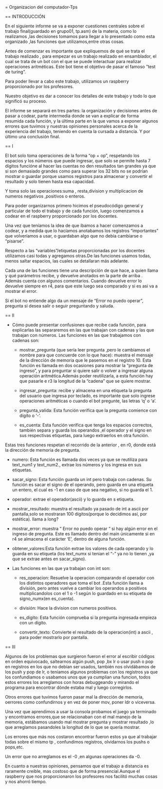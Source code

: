 = Organizacion del computador-Tps

== INTRODUCCIÓN

En el siguiente informe se va a exponer cuestiones centrales sobre el trabajo
final(guardado en grupo01, tp.asm) de la materia, como lo realizamos ,las decisiones
tomamos para llegar a lo presentado como esta organizado ,las funciones que
utilizamos,entre otras cosas.

Antes de comenzar es importante que expliquemos de qué se trata el trabajo realizado ,
para empezar es un trabajo realizado en ensamblador, el cual se trata de un bot con el que
se puede interactuar para realizar operaciones aritméticas. Este bot tiene el objetivo de
pasar el famoso ”test de turing”.

Para poder llevar a cabo este trabajo, utilizamos un raspberry proporcionado por los
profesores.

Nuestro objetivo es dar a conocer los detalles de este trabajo y todo lo que significó su
proceso.

El informe se separará en tres partes: la organización y decisiones antes de pasar a codear,
parte intermedia donde se van a explicar de forma resumida cada función, y la última parte
en la que vamos a exponer algunos errores que tuvimos y nuestras opiniones personales
acerca de la experiencia del trabajo, teniendo en cuenta la cursada a distancia. Y por último
una conclusión final.

== I

El bot solo toma operaciones de la forma “op + op”, respetando los espacios y los números
que puede ingresar, que solo se permite hasta 7 dígitos funcióne al hacer las cuentas no
den resultados tan grandes ya que si son demasiado grandes como para superar los 32 bits
no se podrían mostrar o guardar porque usamos registros para almacenar y convertir el
resultado y solo tienen hasta esa capacidad.

Y toma solo las operaciones:suma , resta,division y multiplicacion de numeros negativos
,positivos o enteros.

Para poder organizarnos primero hicimos el pseudocódigo general y particular de todo el
trabajo y de cada función, luego comenzamos a codear en el raspberry proporcionado por
los docentes.

Una vez que teníamos la idea de que íbamos a hacer comenzamos a codear, y a medida
que lo hacíamos anotabamos los registros “importantes” que volveríamos a usar, o
guardaban algo que no debía cambiarse o “pisarse”.

Respecto a las “variables”/etiquetas proporcionadas por los docentes utilizamos casi todas
y agregamos otras.De las funciones usamos todas, menos saltar espacios, las cuales se
detallaran más adelante.

Cada una de las funciones tiene una descripción de que hace, a quien llama y qué
parámetros recibe, y devuelve anotados en la parte de arriba . Además cuenta con algunos
comentarios. Cuando devuelve error lo devuelve siempre en r4, para que este luego sea
comparado y si es asi va a mostrar el error.

Si el bot no entiende algo da un mensaje de “Error no puedo operar”, pregunta si desea salir
o seguir preguntando y saluda.

== II

- Cómo puede presentar confusiones que recibe cada función, para explicarlas las
  separaremos en las que trabajan con cadenas y las que trabajan con números.
  Las funciones en las que trabajamos con cadenas son:

  * mostrar_pregunta (que sería leer pregunta ,pero le cambiamos el nombre para que
    concuerde con lo que hace): muestra el mensaje de la dirección de memoria que le
    pasemos en el registro 10. Esta función es llamada en dos ocasiones para mostrar la
    “pregunta de ingreso”, y para preguntar si quiere salir o volver a ingresar alguna operación
    aritmética.Además poder reutilizarla, a esta función hay que pasarle e r3 la longitud de la
    “cadena” que se quiere mostrar.

  * ingresar_pregunta: recibe y almacena en una etiqueta la pregunta del usuario que ingresa
    por teclado, es importante que solo ingrese operaciones aritméticas o cuando el bot
    pregunte, las letras ‘q’ o ‘a’.

  * pregunta_valida: Esta función verifica que la pregunta comience con dígito o ‘-’.

  * es_cuenta: Esta función verifica que tenga los espacios correctos, también separa y guarda
    los operandos ,el operador y el signo en sus respectivas etiquetas, para luego extraerlos en
    otra función.

Estas tres funciones respetan el recorrido de la anterior , en r0, donde está la dirección de
memoria de pregunta.

  * numero: Esta función es llamada dos veces ya que se reutiliza para text_num1 y
  text_num2., extrae los números y los ingresa en sus etiquetas.

  * sacar_signo: Esta función guarda un int pero trabaja con cadenas. Su función es sacar el
    signo de el operando, pero guarda en una etiqueta un entero, el cual es -1 en caso de que
    sea negativo, si no guarda el 1.

  * operador: extrae el operador(ascii) y lo guarda en s etiqueta.

  * mostrar_resultado: muestra el resultado ya pasado de int a ascii por pantalla,solo se
    mostraran 100 dígitos(porque lo decidimos así, por estética). llama a long?

  * mostrar_error: muestra “ Error no puedo operar “ si hay algún error en el ingreso de
    pregunta. Este es llamado dentro del main únicamente si en r4 se almacena el carácter ‘E’,
    dentro de alguna función.

  * obtener_valores:Esta función extrae los valores de cada operando y lo guarda en su
    etiqueta (los text_numx si tenian el “-” ya no lo tienen ,ya que se extrae antes en
    sacar_signo).

- Las funciones en las que ya trabajan con int son:

  * res_operacion: Resuelve la operacion comparando el operador con los distintos
    operadores que toma el bot .Esta función llama a división, pero antes vuelve a cambiar los
    operandos a positivos multiplicandolos con el 1 o -1 según lo guardado en su etiqueta de
    signo_numx(en es_cuenta).

  * división: Hace la division con numeros positivos.

  * es_digito: Esta función comprueba si la pregunta ingresada empieza con un dígito.

  * convertir_texto: Convierte el resultado de la operacion(int) a ascii , para poder mostrarlo
    por pantalla.

== III

Algunos de los problemas que surgieron fueron el error al escribir códigos en orden
equivocado, saltearnos algún push, pop ,bx lr o usar push o pop en registros en los que no
debían ser usados, también nos olvidábamos de los push y pop de lr, o teníamos algunos
problemas con los registros ya que los confundiamos o usabamos unos que ya cumplian
una funcion, todos estos errores los arreglamos con horas debuggeando y mirando el
programa para encontrar dónde estaba mal y luego corregirlos.

Otros errores que tuvimos fueron pasar mal la dirección de memoria, oerrores como
confundirnos y en vez de poner mov, poner ldr o viceversa.

Una vez que aprendimos a usar la consola probamos el juego ya terminado y encontramos
errores,que se relacionaban con el mal manejo de la memoria, estábamos usando mal
mostrar pregunta y mostrar resultado ,lo que arreglamos pasandoles la longitud de lo que se
quería mostrar.

Los errores que más nos costaron encontrar fueron estos ya que al trabajar todas sobre el
mismo tp , confundimos registros, olvidarnos los pushs o pops,etc.

Un error que no arreglamos es el -0 ,en algunas operaciones da -0.

En cuanto a nuestras opiniones, pensamos que el trabajo a distancia es raramente creible,
mas costoso que de forma presencial.Aunque el raspberry que nos proporcionaron los
profesores nos facilitó muchas cosas y nos ahorró tiempo.
